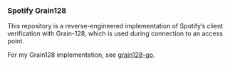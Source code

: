 ### Spotify Grain128

This repository is a reverse-engineered implementation of Spotify’s client verification with Grain-128, which is used during connection to an access point.

For my Grain128 implementation, see [grain128-go](https://github.com/ksp237/grain128-go).
